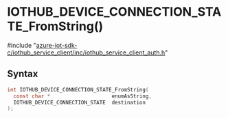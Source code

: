 # IOTHUB_DEVICE_CONNECTION_STATE_FromString()

\#include "[azure-iot-sdk-c/iothub_service_client/inc/iothub_service_client_auth.h](../iot-c-ref-iothub-service-client-auth-h.md)"  

## Syntax

```C
int IOTHUB_DEVICE_CONNECTION_STATE_FromString(
  const char *                    enumAsString,
  IOTHUB_DEVICE_CONNECTION_STATE  destination
);
```


